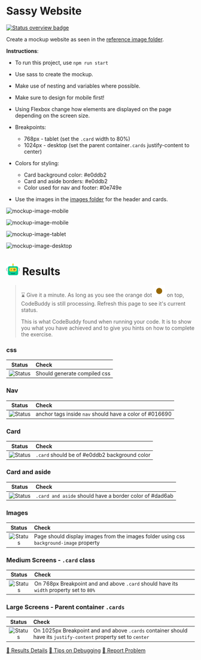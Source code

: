 # Sassy Website
[![Status overview badge](../../blob/badges/.github/badges/autograding/badge.svg)](#-results)



Create a mockup website as seen in the [reference image folder](./images_reference). 

**Instructions**: 

* To run this project, use `npm run start`
* Use sass to create the mockup. 
* Make use of nesting and variables where possible.
* Make sure to design for mobile first!

* Using Flexbox change how elements are displayed on the page depending on the screen size.
* Breakpoints:
    - 768px - tablet (set the `.card` width to 80%)
    - 1024px - desktop (set the parent container`.cards` justify-content to center)

* Colors for styling: 
    - Card background color: #e0ddb2
    - Card and aside borders: #e0ddb2
    - Color used for nav and footer: #0e749e
* Use the images in the [images folder](./src/images) for the header and cards.

![mockup-image-mobile](./images_reference/mobile1.png)

![mockup-image-mobile](./images_reference/mobile2.png)

![mockup-image-tablet](./images_reference/tablet.png)

![mockup-image-desktop](./images_reference/desktop.png)

[//]: # (autograding info start)
# <img src="https://github.com/DCI-EdTech/autograding-setup/raw/main/assets/bot-large.svg" alt="" data-canonical-src="https://github.com/DCI-EdTech/autograding-setup/raw/main/assets/bot-large.svg" height="31" /> Results
> ⌛ Give it a minute. As long as you see the orange dot ![processing](https://raw.githubusercontent.com/DCI-EdTech/autograding-setup/main/assets/processing.svg) on top, CodeBuddy is still processing. Refresh this page to see it's current status.
>
> This is what CodeBuddy found when running your code. It is to show you what you have achieved and to give you hints on how to complete the exercise.


### css

|                 Status                  | Check                                                                                    |
| :-------------------------------------: | :--------------------------------------------------------------------------------------- |
| ![Status](../../blob/badges/.github/badges/autograding/status0.svg) | Should generate compiled css |

### Nav

|                 Status                  | Check                                                                                    |
| :-------------------------------------: | :--------------------------------------------------------------------------------------- |
| ![Status](../../blob/badges/.github/badges/autograding/status1.svg) | anchor tags inside `nav` should have a color of #016690 |

### Card

|                 Status                  | Check                                                                                    |
| :-------------------------------------: | :--------------------------------------------------------------------------------------- |
| ![Status](../../blob/badges/.github/badges/autograding/status2.svg) | `.card` should be of #e0ddb2 background color |

### Card and aside

|                 Status                  | Check                                                                                    |
| :-------------------------------------: | :--------------------------------------------------------------------------------------- |
| ![Status](../../blob/badges/.github/badges/autograding/status3.svg) | `.card and aside` should have a border color of #dad6ab |

### Images

|                 Status                  | Check                                                                                    |
| :-------------------------------------: | :--------------------------------------------------------------------------------------- |
| ![Status](../../blob/badges/.github/badges/autograding/status4.svg) | Page should display images from the images folder using css `background-image` property |

### Medium Screens - `.card` class

|                 Status                  | Check                                                                                    |
| :-------------------------------------: | :--------------------------------------------------------------------------------------- |
| ![Status](../../blob/badges/.github/badges/autograding/status5.svg) | On 768px Breakpoint and and above `.card` should have its `width` property set to `80%` |

### Large Screens - Parent container `.cards`

|                 Status                  | Check                                                                                    |
| :-------------------------------------: | :--------------------------------------------------------------------------------------- |
| ![Status](../../blob/badges/.github/badges/autograding/status6.svg) | On 1025px Breakpoint and and above `.cards` container should have its `justify-content` property set to `center` |



[🔬 Results Details](../../actions)
[🐞 Tips on Debugging](https://github.com/DCI-EdTech/autograding-setup/wiki/How-to-work-with-CodeBuddy)
[📢 Report Problem](https://docs.google.com/forms/d/e/1FAIpQLSfS8wPh6bCMTLF2wmjiE5_UhPiOEnubEwwPLN_M8zTCjx5qbg/viewform?usp=pp_url&entry.652569746=UIB-framework-variables)


[//]: # (autograding info end)